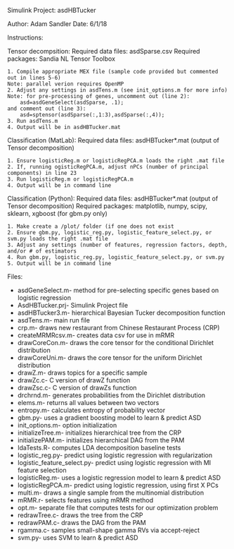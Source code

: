 Simulink Project: asdHBTucker

Author: Adam Sandler
Date: 6/1/18

Instructions:

Tensor decompsition:
    Required data files: asdSparse.csv
    Required packages: Sandia NL Tensor Toolbox
    
    1. Compile appropriate MEX file (sample code provided but commented out in lines 5-6)
    Note: parallel verion requires OpenMP
    2. Adjust any settings in asdTens.m (see init_options.m for more info)
    Note: for pre-processing of genes, uncomment out (line 2):
        asd=asdGeneSelect(asdSparse, .1);
    and comment out (line 3):
        asd=sptensor(asdSparse(:,1:3),asdSparse(:,4));
    3. Run asdTens.m
    4. Output will be in asdHBTucker.mat

Classification (MatLab):
    Required data files: asdHBTucker*.mat (output of Tensor decomposition)
    
    1. Ensure logisticReg.m or logisticRegPCA.m loads the right .mat file
    2. If, running ogisticRegPCA.m, adjust nPCs (number of principal components) in line 23
    3. Run logisticReg.m or logisticRegPCA.m
    4. Output will be in command line

Classification (Python):
    Required data files: asdHBTucker*.mat (output of Tensor decomposition)
    Required packages: matplotlib, numpy, scipy, sklearn, xgboost (for gbm.py only)
    
    1. Make create a /plot/ folder (if one does not exist
    2. Ensure gbm.py, logistic_reg.py, logistic_feature_select.py, or svm.py loads the right .mat file
    3. Adjust any settings (number of features, regression factors, depth, and/or # of estimators
    4. Run gbm.py, logistic_reg.py, logistic_feature_select.py, or svm.py
    5. Output will be in command line


Files:
- asdGeneSelect.m- method for pre-selecting specific genes based on logistic regression
- AsdHBTucker.prj- Simulink Project file
- asdHBTucker3.m- hierarchical Bayesian Tucker decomposition function
- asdTens.m- main run file
- crp.m- draws new restaurant from Chinese Restaurant Process (CRP)
- createMRMRcsv.m- creates data csv for use in mRMR
- drawCoreCon.m- draws the core tensor for the conditional Dirichlet distribution
- drawCoreUni.m- draws the core tensor for the uniform Dirichlet distribution
- drawZ.m- draws topics for a specific sample
- drawZc.c- C version of drawZ function
- drawZsc.c- C version of drawZs function
- drchrnd.m- generates probabilities from the Dirichlet distribution
- elems.m- returns all values between two vectors
- entropy.m- calculates entropy of probability vector
- gbm.py- uses a gradient boosting model to learn & predict ASD
- init_options.m- option initialization
- initializeTree.m- initializes hierarchical tree from the CRP
- initializePAM.m- initializes hierarchical DAG from the PAM
- ldaTests.R- computes LDA decomposition baseline tests
- logistic_reg.py- predict using logistic regression with regularization
- logistic_feature_select.py- predict using logistic regression with MI feature selection
- logisticReg.m- uses a logistic regression model to learn & predict ASD
- logisticRegPCA.m- predict using logistic regression, using first X PCs
- multi.m- draws a single sample from the multinomial distribution
- mRMR.r- selects features using mRMR method
- opt.m- separate file that computes tests for our optimization problem
- redrawTree.c- draws the tree from the CRP
- redrawPAM.c- draws the DAG from the PAM
- rgamma.c- samples small-shape gamma RVs via accept-reject
- svm.py- uses SVM to learn & predict ASD